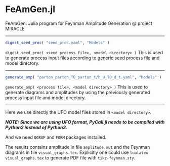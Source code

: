# FeAmGen.jl

FeAmGen: Julia program for Feynman Amplitude Generation @ project MIRACLE      

-----------------------------------------------

```julia
digest_seed_proc( "seed_proc.yaml", "Models" )
```
`digest_seed_proc( <seed process file>, <model directory> )`
This is used to generate process input files according to generic seed process file and model directory.

-----------------------------------------------

```julia
generate_amp( "parton_parton_TO_parton_t/b_u_TO_d_t.yaml", "Models" )
```
`generate_amp( <process file>, <model directory> )`
This is used to generate diagrams and amplitudes by using the previously generated process input file and model directory.

-----------------------------------------------

Here we use directly the UFO model files stored in `<model directory>`.

***NOTE: Since we are using UFO format, PyCall.jl needs to be compiled with Python2 instead of Python3.***

And we need `QGRAF` and `FORM` packages installed.

The results contains amplitude in file `amplitude.out` and the Feynman diagrams in file `visual_graphs.tex`.
Explicitly one could use `lualatex visual_graphs.tex` to generate PDF file with `tikz-feynman.sty`.

